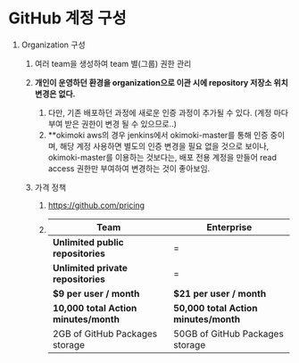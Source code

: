 # GitHub 계정 구성

1. Organization 구성
   1. 여러 team을 생성하여 team 별(그룹) 권한 관리
   2. **개인이 운영하던 환경을 organization으로 이관 시에 repository 저장소 위치 변경은 없다.**
      1. 다만, 기존 배포하던 과정에 새로운 인증 과정이 추가될 수 있다. (계정 마다 부여 받은 권한이 변경 될 수 있으므로..)
      2. **okimoki aws의 경우 jenkins에서 okimoki-master를 통해 인증 중이며, 해당 계정 사용하면 별도의 인증 변경을 필요 없을 것으로 보이나, okimoki-master를 이용하는 것보다는, 배포 전용 계정을 만들어 read access 권한만 부여하여 변경하는 것이 좋아보임.

   3. 가격 정책
      1. https://github.com/pricing
      2. |Team                                   | Enterprise|
         |---------------------------------------|----------------------------|
         |**Unlimited public repositories**|=|
         |**Unlimited private repositories**|=|
         |**$9 per user / month**                    |**$21 per user / month**|
         |**10,000 total Action minutes/month**|**50,000 total Action minutes/month**|
         |2GB of GitHub Packages storage         | 50GB of GitHub Packages storage|
